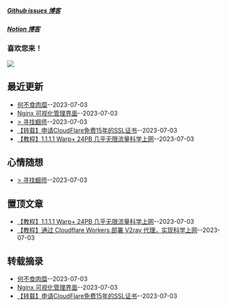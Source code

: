 
##### [Github issues 博客](https://boke.adone.eu.org/)
##### [Notion 博客](https://nb.adone.eu.org/)
### 喜欢您来！
[![](https://s2.loli.net/2023/07/03/WxmifsloVXrYz2I.png)](https://nb.adone.eu.org/)
## 最近更新
- [何不食肉糜](https://github.com/jaydong2016/gitblog/issues/17)--2023-07-03
- [Nginx 可视化管理界面](https://github.com/jaydong2016/gitblog/issues/16)--2023-07-03
- [> 寻找蝈师](https://github.com/jaydong2016/gitblog/issues/15)--2023-07-03
- [【转载】申请CloudFlare免费15年的SSL证书](https://github.com/jaydong2016/gitblog/issues/14)--2023-07-03
- [【教程】1.1.1.1 Warp+ 24PB 几乎无限流量科学上网](https://github.com/jaydong2016/gitblog/issues/13)--2023-07-03
## 心情随想
- [> 寻找蝈师](https://github.com/jaydong2016/gitblog/issues/15)--2023-07-03
## 置顶文章
- [【教程】1.1.1.1 Warp+ 24PB 几乎无限流量科学上网](https://github.com/jaydong2016/gitblog/issues/13)--2023-07-03
- [【教程】通过 Cloudflare Workers 部署 V2ray 代理，实现科学上网](https://github.com/jaydong2016/gitblog/issues/12)--2023-07-03
## 转载摘录
- [何不食肉糜](https://github.com/jaydong2016/gitblog/issues/17)--2023-07-03
- [Nginx 可视化管理界面](https://github.com/jaydong2016/gitblog/issues/16)--2023-07-03
- [【转载】申请CloudFlare免费15年的SSL证书](https://github.com/jaydong2016/gitblog/issues/14)--2023-07-03
